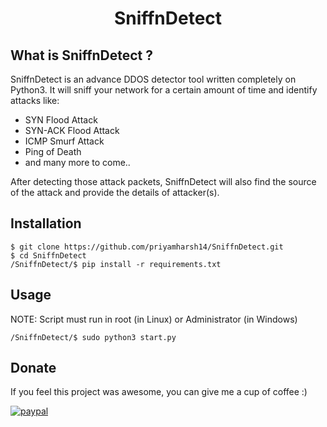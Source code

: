 <h1 align="center">SniffnDetect</h1>

## What is SniffnDetect ?

SniffnDetect is an advance DDOS detector tool written completely on Python3. It will sniff your network for a certain amount of time and identify attacks like:

- SYN Flood Attack
- SYN-ACK Flood Attack
- ICMP Smurf Attack
- Ping of Death
- and many more to come..

After detecting those attack packets, SniffnDetect will also find the source of the attack and provide the details of attacker(s).

## Installation
```
$ git clone https://github.com/priyamharsh14/SniffnDetect.git
$ cd SniffnDetect
/SniffnDetect/$ pip install -r requirements.txt
```

## Usage

NOTE: Script must run in root (in Linux) or Administrator (in Windows)

```
/SniffnDetect/$ sudo python3 start.py
```

## Donate

If you feel this project was awesome, you can give me a cup of coffee :)

[![paypal](https://www.paypalobjects.com/en_US/i/btn/btn_donateCC_LG.gif)](https://www.paypal.me/priyamharsh14)
